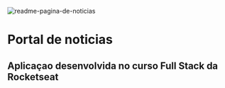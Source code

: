 ![readme-pagina-de-noticias](https://github.com/user-attachments/assets/cf96860a-5943-438b-b986-4d83a060200f)
# Portal de noticias
## Aplicaçao desenvolvida no curso Full Stack da Rocketseat
